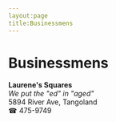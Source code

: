 ```yaml
---
layout:page
title:Businessmens
---
```

# Businessmens

**Laurene's Squares**  
_We put the "ed" in "aged"_  
5894 River Ave, Tangoland  
☎ 475-9749



